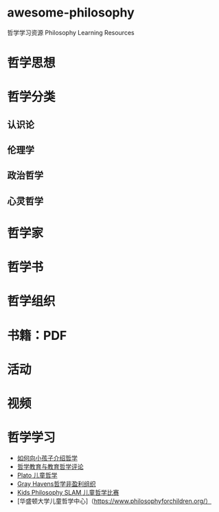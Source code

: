 # awesome-philosophy
哲学学习资源 Philosophy Learning Resources

# 哲学思想 


# 哲学分类
## 认识论
## 伦理学
## 政治哲学
## 心灵哲学
# 哲学家
# 哲学书
# 哲学组织
# 书籍：PDF
# 活动
# 视频

# 哲学学习
* [如何向小孩子介绍哲学](https://www.zhihu.com/question/28604988)
* [哲学教育与教育哲学评论](https://www.zhihu.com/question/28604988)
* [Plato 儿童哲学](https://www.plato-philosophy.org/why-plato/)
* [Gray Havens哲学非盈利组织](https://www.plato-philosophy.org/why-plato/)
* [Kids Philosophy SLAM 儿童哲学比赛](http://www.philosophyslam.org/)
* [华盛顿大学儿童哲学中心]（https://www.philosophyforchildren.org/）
